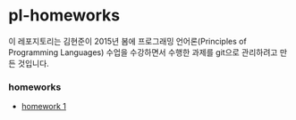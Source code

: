 # pl-homeworks

이 레포지토리는 김현준이 2015년 봄에 프로그래밍 언어론(Principles of Programming Languages) 수업을 수강하면서 수행한 과제를 git으로 관리하려고 만든 것입니다.

### homeworks

* [homework 1](https://github.com/yoloseem/pl-homeworks/tree/master/hw1)
